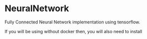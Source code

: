 # NeuralNetwork
Fully Connected Neural Network implementation using tensorflow.

If you will be using without docker then, you will also need to install
